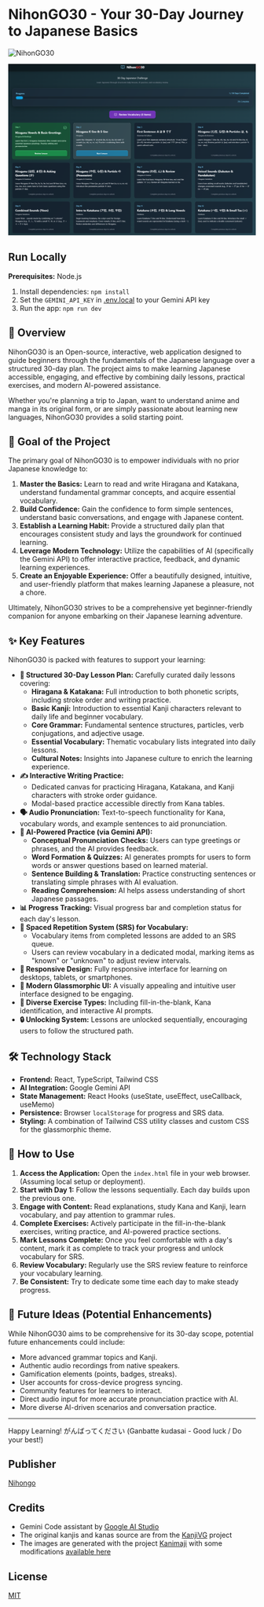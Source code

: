 # NihonGO30 - Your 30-Day Journey to Japanese Basics

![NihonGO30](https://nihongo.site) 

![Open-source language learning app powered by AI](/nihongo.png)

## Run Locally

**Prerequisites:**  Node.js

1. Install dependencies:
   `npm install`
2. Set the `GEMINI_API_KEY` in [.env.local](.env.local) to your Gemini API key
3. Run the app:
   `npm run dev`


## 🌟 Overview

NihonGO30 is an Open-source, interactive, web application designed to guide beginners through the fundamentals of the Japanese language over a structured 30-day plan. The project aims to make learning Japanese accessible, engaging, and effective by combining daily lessons, practical exercises, and modern AI-powered assistance.

Whether you're planning a trip to Japan, want to understand anime and manga in its original form, or are simply passionate about learning new languages, NihonGO30 provides a solid starting point.

## 🎯 Goal of the Project

The primary goal of NihonGO30 is to empower individuals with no prior Japanese knowledge to:

1.  **Master the Basics:** Learn to read and write Hiragana and Katakana, understand fundamental grammar concepts, and acquire essential vocabulary.
2.  **Build Confidence:** Gain the confidence to form simple sentences, understand basic conversations, and engage with Japanese content.
3.  **Establish a Learning Habit:** Provide a structured daily plan that encourages consistent study and lays the groundwork for continued learning.
4.  **Leverage Modern Technology:** Utilize the capabilities of AI (specifically the Gemini API) to offer interactive practice, feedback, and dynamic learning experiences.
5.  **Create an Enjoyable Experience:** Offer a beautifully designed, intuitive, and user-friendly platform that makes learning Japanese a pleasure, not a chore.

Ultimately, NihonGO30 strives to be a comprehensive yet beginner-friendly companion for anyone embarking on their Japanese learning adventure.

## ✨ Key Features

NihonGO30 is packed with features to support your learning:

*   **📅 Structured 30-Day Lesson Plan:** Carefully curated daily lessons covering:
    *   **Hiragana & Katakana:** Full introduction to both phonetic scripts, including stroke order and writing practice.
    *   **Basic Kanji:** Introduction to essential Kanji characters relevant to daily life and beginner vocabulary.
    *   **Core Grammar:** Fundamental sentence structures, particles, verb conjugations, and adjective usage.
    *   **Essential Vocabulary:** Thematic vocabulary lists integrated into daily lessons.
    *   **Cultural Notes:** Insights into Japanese culture to enrich the learning experience.
*   **✍️ Interactive Writing Practice:**
    *   Dedicated canvas for practicing Hiragana, Katakana, and Kanji characters with stroke order guidance.
    *   Modal-based practice accessible directly from Kana tables.
*   **🗣️ Audio Pronunciation:** Text-to-speech functionality for Kana, vocabulary words, and example sentences to aid pronunciation.
*   **🧠 AI-Powered Practice (via Gemini API):**
    *   **Conceptual Pronunciation Checks:** Users can type greetings or phrases, and the AI provides feedback.
    *   **Word Formation & Quizzes:** AI generates prompts for users to form words or answer questions based on learned material.
    *   **Sentence Building & Translation:** Practice constructing sentences or translating simple phrases with AI evaluation.
    *   **Reading Comprehension:** AI helps assess understanding of short Japanese passages.
*   **📊 Progress Tracking:** Visual progress bar and completion status for each day's lesson.
*   **🔁 Spaced Repetition System (SRS) for Vocabulary:**
    *   Vocabulary items from completed lessons are added to an SRS queue.
    *   Users can review vocabulary in a dedicated modal, marking items as "known" or "unknown" to adjust review intervals.
*   **📱 Responsive Design:** Fully responsive interface for learning on desktops, tablets, or smartphones.
*   **🎨 Modern Glassmorphic UI:** A visually appealing and intuitive user interface designed to be engaging.
*   **🧩 Diverse Exercise Types:** Including fill-in-the-blank, Kana identification, and interactive AI prompts.
*   **🔒 Unlocking System:** Lessons are unlocked sequentially, encouraging users to follow the structured path.

## 🛠️ Technology Stack

*   **Frontend:** React, TypeScript, Tailwind CSS
*   **AI Integration:** Google Gemini API
*   **State Management:** React Hooks (useState, useEffect, useCallback, useMemo)
*   **Persistence:** Browser `localStorage` for progress and SRS data.
*   **Styling:** A combination of Tailwind CSS utility classes and custom CSS for the glassmorphic theme.

## 🚀 How to Use

1.  **Access the Application:** Open the `index.html` file in your web browser. (Assuming local setup or deployment).
2.  **Start with Day 1:** Follow the lessons sequentially. Each day builds upon the previous one.
3.  **Engage with Content:** Read explanations, study Kana and Kanji, learn vocabulary, and pay attention to grammar rules.
4.  **Complete Exercises:** Actively participate in the fill-in-the-blank exercises, writing practice, and AI-powered practice sections.
5.  **Mark Lessons Complete:** Once you feel comfortable with a day's content, mark it as complete to track your progress and unlock vocabulary for SRS.
6.  **Review Vocabulary:** Regularly use the SRS review feature to reinforce your vocabulary learning.
7.  **Be Consistent:** Try to dedicate some time each day to make steady progress.

## 🌱 Future Ideas (Potential Enhancements)

While NihonGO30 aims to be comprehensive for its 30-day scope, potential future enhancements could include:

*   More advanced grammar topics and Kanji.
*   Authentic audio recordings from native speakers.
*   Gamification elements (points, badges, streaks).
*   User accounts for cross-device progress syncing.
*   Community features for learners to interact.
*   Direct audio input for more accurate pronunciation practice with AI.
*   More diverse AI-driven scenarios and conversation practice.

---

Happy Learning! がんばってください (Ganbatte kudasai - Good luck / Do your best!)


## Publisher

[Nihongo](https://nihongo.site)


## Credits

* Gemini Code assistant by [Google AI Studio](https://aistudio.google.com/) 
* The original kanjis and kanas source are from the [KanjiVG](https://kanjivg.tagaini.net/) project
* The images are generated with the project [Kanimaji](https://maurimo.github.io/kanimaji/index.html) with some modifications [available here](https://github.com/jcsirot/kanimaji)


## License

[MIT](/LICENSE)